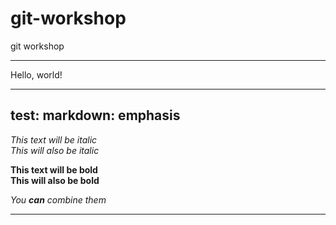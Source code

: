 # git-workshop
git workshop

--------

Hello, world!

--------

## test: markdown: emphasis

*This text will be italic*  
_This will also be italic_

**This text will be bold**  
__This will also be bold__

_You **can** combine them_

--------
